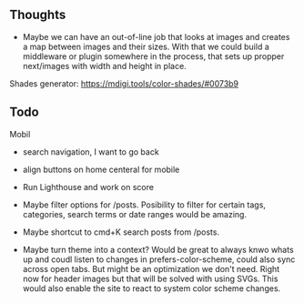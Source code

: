 ## Thoughts

- Maybe we can have an out-of-line job that looks at images and creates a map between images and their sizes. With that we could build a middleware or plugin somewhere in the process, that sets up propper next/images with width and height in place.


Shades generator: https://mdigi.tools/color-shades/#0073b9

## Todo

Mobil
- search navigation, I want to go back
- align buttons on home centeral for mobile

- Run Lighthouse and work on score

- Maybe filter options for /posts. Posibility to filter for certain tags, categories, search terms or date ranges would be amazing.
- Maybe shortcut to cmd+K search posts from /posts.
- Maybe turn theme into a context? Would be great to always knwo whats up and coudl listen to changes in prefers-color-scheme, could also sync across open tabs. But might be an optimization we don't need. Right now for header images but that will be solved with using SVGs. This would also enable the site to react to system color scheme changes.
